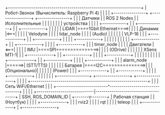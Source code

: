 +-------------------------------------------------------------------+
|                        Робот-Звонок (Вычислитель: Raspberry Pi 4) |
|                                                                   |
|  +----------------+    +-----------------+    +----------------+  |
|  |   Датчики      |    |   ROS 2 Nodes   |    |  Исполнительные |  |
|  |                |    |                 |    |    устройства   |  |
|  | +------------+ |    | +-------------+ |    | +------------+  |  |
|  | | LIDAR      |====1Gbit Ethernet====>| |    | | Динамик   |<===|  |
|  | | Velodyne   | |    | | lidar_node  | |    | | (Audio)   |  |  |
|  | | VLP-16     | |    | +-------------+ |    | +------------+  |  |
|  | +------------+ |    |                 |    |                |  |
|  |                |    | +-------------+ |    | +------------+  |  |
|  | +------------+ |    | |  timer_node | |    | | Двигатели  |<===|  |
|  | |   IMU      |====SPI===============>| |    | | (ODrive)  |  |  |
|  | | XSens MTI-1| |    | +-------------+ |    | +------------+  |  |
|  | +------------+ |    |                 |    |                |  |
|  |                |    | +-------------+ |    | +------------+  |  |
|  | +------------+ |    | |  alarm_node |======>|  (STT/TTS)  |  |  |
|  | |   Батарея  |====I2C===============>| |    | (Опционально)|  |  |
|  | | (Power)    | |    | +-------------+ |    | +------------+  |  |
|  | +------------+ |    |                 |    |                |  |
|  +----------------+    +-----------------+    +----------------+  |
|                                                                   |
|  +-----------------------------------------------------------+    |
|  |                    Сеть WiFi/Ethernet                     |    |
|  +--------------------------^--------------------------------+    |
|                             |                                     |
+-----------------------------|-------------------------------------+
                              | SSH, ROS_DOMAIN_ID
                              |
                      +-------v--------+
                      | Рабочая станция |
                      | (Ноутбук)       |
                      |                 |
                      | +-------------+ |
                      | |   rviz2     | |
                      | |   rqt       | |
                      | |   teleop    | |
                      | +-------------+ |
                      +-----------------+